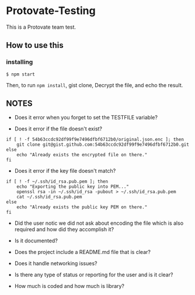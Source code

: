 # Protovate-Testing

This is a Protovate team test.

## How to use this

### installing

`$ npm start`

Then, to run `npm install`, gist clone, Decrypt the file, and echo the result.

## NOTES

- Does it error when you forget to set the TESTFILE variable?

- Does it error if the file doesn't exist?
```
if [ ! -f 54b63ccdc92df99f9e7496dfbf6712b0/original.json.enc ]; then
    git clone git@gist.github.com:54b63ccdc92df99f9e7496dfbf6712b0.git
else
    echo "Already exists the encrypted file on there."
fi
```
- Does it error if the key file doesn't match?
```
if [ ! -f ~/.ssh/id_rsa.pub.pem ]; then
    echo "Exporting the public key into PEM..."
    openssl rsa -in ~/.ssh/id_rsa -pubout > ~/.ssh/id_rsa.pub.pem
    cat ~/.ssh/id_rsa.pub.pem
else
    echo "Already exists the public key PEM on there."
fi
```
- Did the user notic we did not ask about encoding the file which is also required and how did they accomplish it?

- Is it documented?

- Does the project include a README.md file that is clear?

- Does it handle networking issues?

- Is there any type of status or reporting for the user and is it clear?

- How much is coded and how much is library?